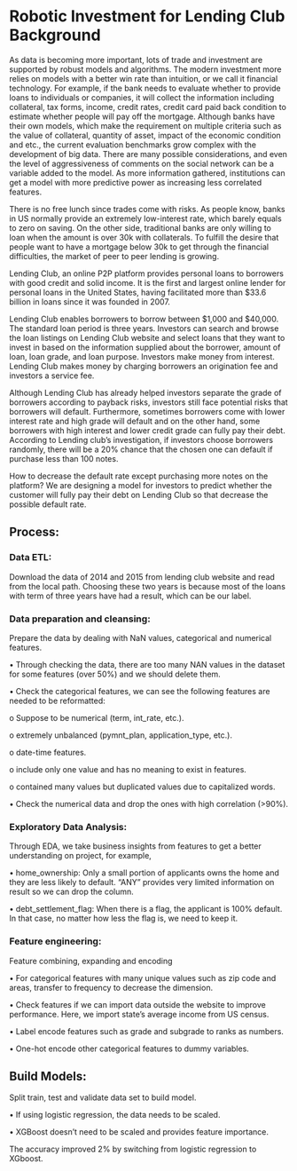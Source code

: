 # Robotic Investment for Lending Club Background 

                                    

As data is becoming more important, lots of trade and investment are supported by robust models and algorithms. The modern investment more relies on models with a better win rate than intuition, or we call it financial technology. For example, if the bank needs to evaluate whether to provide loans to individuals or companies, it will collect the information including collateral, tax forms, income, credit rates, credit card paid back condition to estimate whether people will pay off the mortgage. Although banks have their own models, which make the requirement on multiple criteria such as the value of collateral, quantity of asset, impact of the economic condition and etc., the current evaluation benchmarks grow complex with the development of big data. There are many possible considerations, and even the level of aggressiveness of comments on the social network can be a variable added to the model. As more information gathered, institutions can get a model with more predictive power as increasing less correlated features.

There is no free lunch since trades come with risks. As people know, banks in US normally provide an extremely low-interest rate, which barely equals to zero on saving. On the other side, traditional banks are only willing to loan when the amount is over 30k with collaterals. To fulfill the desire that people want to have a mortgage below 30k to get through the financial difficulties, the market of peer to peer lending is growing.

Lending Club, an online P2P platform provides personal loans to borrowers with good credit and solid income. It is the first and largest online lender for personal loans in the United States, having facilitated more than $33.6 billion in loans since it was founded in 2007.

Lending Club enables borrowers to borrow between $1,000 and $40,000. The standard loan period is three years. Investors can search and browse the loan listings on Lending Club website and select loans that they want to invest in based on the information supplied about the borrower, amount of loan, loan grade, and loan purpose. Investors make money from interest. Lending Club makes money by charging borrowers an origination fee and investors a service fee.

Although Lending Club has already helped investors separate the grade of borrowers according to payback risks, investors still face potential risks that borrowers will default. Furthermore, sometimes borrowers come with lower interest rate and high grade will default and on the other hand, some borrowers with high interest and lower credit grade can fully pay their debt. According to Lending club’s investigation, if investors choose borrowers randomly, there will be a 20% chance that the chosen one can default if purchase less than 100 notes. 

How to decrease the default rate except purchasing more notes on the platform? We are designing a model for investors to predict whether the customer will fully pay their debt on Lending Club so that decrease the possible default rate. 



## Process:

### Data ETL: 
Download the data of 2014 and 2015 from lending club website and read from the local path. Choosing these two years is because most of the loans with term of three years have had a result, which can be our label. 



### Data preparation and cleansing: 
Prepare the data by dealing with NaN values, categorical and numerical features. 

•	Through checking the data, there are too many NAN values in the dataset for some features (over 50%) and we should delete them. 

•	Check the categorical features, we can see the following features are needed to be reformatted:


o	Suppose to be numerical (term, int_rate, etc.). 

o	extremely unbalanced (pymnt_plan, application_type, etc.).

o	date-time features.

o	include only one value and has no meaning to exist in features.

o	contained many values but duplicated values due to capitalized words.


•	Check the numerical data and drop the ones with high correlation (>90%).



### Exploratory Data Analysis: 
Through EDA, we take business insights from features to get a better understanding on project, for example,

•	home_ownership: Only a small portion of applicants owns the home and they are less likely to default. “ANY” provides very limited information on result so we can drop the column. 

•	debt_settlement_flag: When there is a flag, the applicant is 100% default. In that case, no matter how less the flag is, we need to keep it. 



### Feature engineering: 
Feature combining, expanding and encoding

•	For categorical features with many unique values such as zip code and areas, transfer to frequency to decrease the dimension.

•	Check features if we can import data outside the website to improve performance. Here, we import state’s average income from US census.

•	Label encode features such as grade and subgrade to ranks as numbers.

•	One-hot encode other categorical features to dummy variables.




## Build Models:
Split train, test and validate data set to build model. 

•	If using logistic regression, the data needs to be scaled. 

•	XGBoost doesn’t need to be scaled and provides feature importance.

The accuracy improved 2% by switching from logistic regression to XGboost.  








